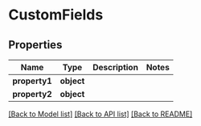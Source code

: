 # CustomFields

## Properties
Name | Type | Description | Notes
------------ | ------------- | ------------- | -------------
**property1** | **object** |  | 
**property2** | **object** |  | 

[[Back to Model list]](../README.md#documentation-for-models) [[Back to API list]](../README.md#documentation-for-api-endpoints) [[Back to README]](../README.md)


